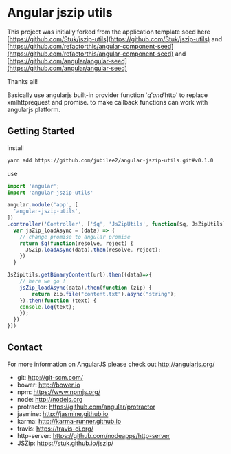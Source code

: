 # Angular jszip utils
This project was initially forked from the application template seed here [https://github.com/Stuk/jszip-utils](https://github.com/Stuk/jszip-utils) and [https://github.com/refactorthis/angular-component-seed](https://github.com/refactorthis/angular-component-seed) and [https://github.com/angular/angular-seed](https://github.com/angular/angular-seed)

Thanks all!

Basically use angularjs built-in provider function '$q' and '$http' to replace xmlhttprequest and promise. to make callback functions can work with angularjs platform.

## Getting Started

install
```bash
yarn add https://github.com/jubilee2/angular-jszip-utils.git#v0.1.0
```

use
```javascript
import 'angular';
import 'angular-jszip-utils'

angular.module('app', [
  'angular-jszip-utils',
])
.controller('Controller', ['$q', 'JsZipUtils', function($q, JsZipUtils) {
  var jsZip_loadAsync = (data) => {
    // change promise to angular promise
    return $q(function(resolve, reject) {
      JSZip.loadAsync(data).then(resolve, reject);
    })
  }

JsZipUtils.getBinaryContent(url).then((data)=>{
    // here we go !
    jsZip_loadAsync(data).then(function (zip) {
        return zip.file("content.txt").async("string");
    }).then(function (text) {
    console.log(text);
    });
  })
}])
```


## Contact

For more information on AngularJS please check out http://angularjs.org/

  * git: http://git-scm.com/
  * bower: http://bower.io
  * npm: https://www.npmjs.org/
  * node: http://nodejs.org
  * protractor: https://github.com/angular/protractor
  * jasmine: http://jasmine.github.io
  * karma: http://karma-runner.github.io
  * travis: https://travis-ci.org/
  * http-server: https://github.com/nodeapps/http-server
  * JSZip: https://stuk.github.io/jszip/
